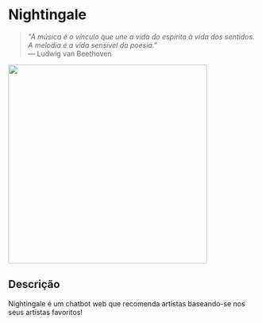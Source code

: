 # Nightingale
> _"A música é o vínculo que une a vida do espírito à vida dos sentidos. A melodia é a vida sensível da poesia."_
<br> — Ludwig van Beethoven

<!-- img -->
<p><img src="https://64.media.tumblr.com/054898b35fb4027f45c879359c1668a2/tumblr_o4rl3qb6EW1ts598co1_500.gif" width="400px"></p>
<!-- Img -->

## Descrição

Nightingale é um chatbot web que recomenda artistas baseando-se nos seus artistas favoritos!
